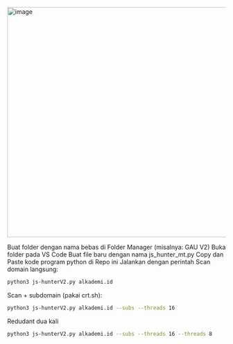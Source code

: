 
<img width="1278" height="531" alt="image" src="https://github.com/user-attachments/assets/79e8d780-4b57-4ba0-90a0-50c07aa991d8" />


Buat folder dengan nama bebas di Folder Manager (misalnya: GAU V2)
Buka folder pada VS Code
Buat file baru dengan nama js_hunter_mt.py
Copy dan Paste kode program python di Repo ini
Jalankan dengan perintah
Scan domain langsung:
```bash
python3 js-hunterV2.py alkademi.id
```
Scan + subdomain (pakai crt.sh):
```bash
python3 js-hunterV2.py alkademi.id --subs --threads 16
```
Redudant dua kali
```bash
python3 js-hunterV2.py alkademi.id --subs --threads 16 --threads 8
```
